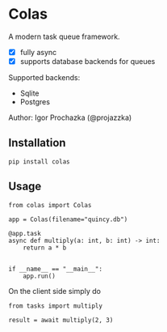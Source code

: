 # Colas

A modern task queue framework.

  - [X] fully async
  - [X] supports database backends for queues

Supported backends:
  - Sqlite
  - Postgres

Author: Igor Prochazka (@projazzka)

## Installation

```
pip install colas
```

## Usage

```
from colas import Colas

app = Colas(filename="quincy.db")

@app.task
async def multiply(a: int, b: int) -> int:
    return a * b


if __name__ == "__main__":
    app.run()
```

On the client side simply do
```
from tasks import multiply

result = await multiply(2, 3)
```



